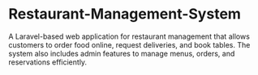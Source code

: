 # Restaurant-Management-System
A Laravel-based web application for restaurant management that allows customers to order food online, request deliveries, and book tables. The system also includes admin features to manage menus, orders, and reservations efficiently.

